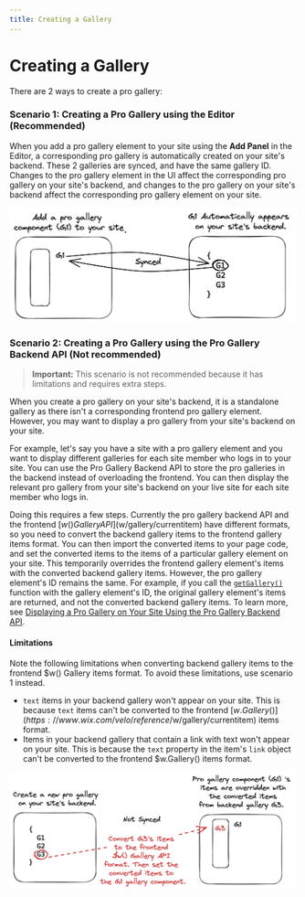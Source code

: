 ```yaml
---
title: Creating a Gallery
---
```


# Creating a Gallery

There are 2 ways to create a pro gallery:


### Scenario 1: Creating a Pro Gallery using the Editor (Recommended)

When you add a pro gallery element to your site using the **Add Panel** in the Editor, a corresponding pro gallery is automatically created on your site's backend. These 2 galleries are synced, and have the same gallery ID. Changes to the pro gallery element in the UI affect the corresponding pro gallery on your site's backend, and changes to the pro gallery on your site's backend affect the corresponding pro gallery element on your site. 

![Diagram1](images/diagram1.png)


### Scenario 2: Creating a Pro Gallery using the Pro Gallery Backend API (Not recommended)

<blockquote class="important">

__Important:__
 This scenario is not recommended because it has limitations and requires extra steps.
 
</blockquote>  

When you create a pro gallery on your site's backend, it is a standalone gallery as there isn't a corresponding frontend pro gallery element. However, you may want to display a pro gallery from your site's backend on your site. 

For example, let's say you have a site with a pro gallery element and you want to display different galleries for each site member who logs in to your site. You can use the Pro Gallery Backend API to store the pro galleries in the backend instead of overloading the frontend. You can then display the relevant pro gallery from your site's backend on your live site for each site member who logs in. 

Doing this requires a few steps. Currently the pro gallery backend API and the frontend [$w() Gallery API]($w/gallery/currentitem) have different formats, so you need to convert the backend gallery items to the frontend gallery items format. You can then import the converted items to your page code, and set the converted items to the items of a particular gallery element on your site. This temporarily overrides the frontend gallery element's items with the converted backend gallery items. However, the pro gallery element's ID remains the same. For example, if you call the [`getGallery()`](wix-pro-gallery-backend/progallery/getGallery) function with the gallery element's ID, the original gallery element's items are returned, and not the converted backend gallery items. To learn more, see [Displaying a Pro Gallery on Your Site Using the Pro Gallery Backend API](wix-pro-gallery-backend/tutorial:-display-a-pro-gallery-on-your-site). 

#### Limitations

Note the following limitations when converting backend gallery items to the frontend $w() Gallery items format. To avoid these limitations, use scenario 1 instead.
+ `text` items in your backend gallery won't appear on your site. This is because `text` items can't be converted to the frontend [$w.Gallery()](https://www.wix.com/velo/reference/$w/gallery/currentitem) items format. 
+ Items in your backend gallery that contain a link with text won't appear on your site. This is because the `text` property in the item's `link` object can't be converted to the frontend $w.Gallery() items format. 

![Diagram2](images/diagram2.png)

